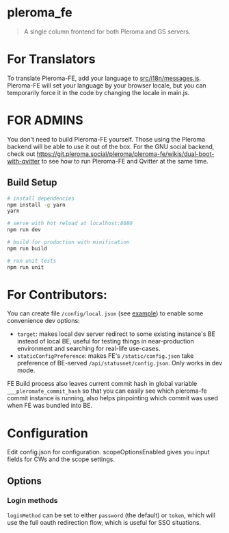 # pleroma_fe

> A single column frontend for both Pleroma and GS servers.

# For Translators

To translate Pleroma-FE, add your language to [src/i18n/messages.js](https://git.pleroma.social/pleroma/pleroma-fe/blob/develop/src/i18n/messages.js). Pleroma-FE will set your language by your browser locale, but you can temporarily force it in the code by changing the locale in main.js.

# FOR ADMINS

You don't need to build Pleroma-FE yourself. Those using the Pleroma backend will be able to use it out of the box.
For the GNU social backend, check out https://git.pleroma.social/pleroma/pleroma-fe/wikis/dual-boot-with-qvitter to see how to run Pleroma-FE and Qvitter at the same time.

## Build Setup

``` bash
# install dependencies
npm install -g yarn
yarn

# serve with hot reload at localhost:8080
npm run dev

# build for production with minification
npm run build

# run unit tests
npm run unit
```

# For Contributors:

You can create file `/config/local.json` (see [example](https://git.pleroma.social/pleroma/pleroma-fe/blob/develop/config/local.example.json)) to enable some convenience dev options:

* `target`: makes local dev server redirect to some existing instance's BE instead of local BE, useful for testing things in near-production environment and searching for real-life use-cases.
* `staticConfigPreference`: makes FE's `/static/config.json` take preference of BE-served `/api/statusnet/config.json`. Only works in dev mode.

FE Build process also leaves current commit hash in global variable `___pleromafe_commit_hash` so that you can easily see which pleroma-fe commit instance is running, also helps pinpointing which commit was used when FE was bundled into BE.

# Configuration

Edit config.json for configuration. scopeOptionsEnabled gives you input fields for CWs and the scope settings.

## Options

### Login methods

```loginMethod``` can be set to either ```password``` (the default) or ```token```, which will use the full oauth redirection flow, which is useful for SSO situations.
